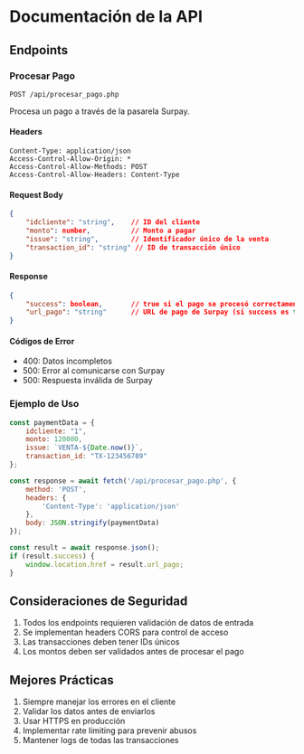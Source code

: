 # Documentación de la API

## Endpoints

### Procesar Pago
`POST /api/procesar_pago.php`

Procesa un pago a través de la pasarela Surpay.

#### Headers
```
Content-Type: application/json
Access-Control-Allow-Origin: *
Access-Control-Allow-Methods: POST
Access-Control-Allow-Headers: Content-Type
```

#### Request Body
```json
{
    "idcliente": "string",    // ID del cliente
    "monto": number,          // Monto a pagar
    "issue": "string",        // Identificador único de la venta
    "transaction_id": "string" // ID de transacción único
}
```

#### Response
```json
{
    "success": boolean,       // true si el pago se procesó correctamente
    "url_pago": "string"      // URL de pago de Surpay (si success es true)
}
```

#### Códigos de Error
- 400: Datos incompletos
- 500: Error al comunicarse con Surpay
- 500: Respuesta inválida de Surpay

### Ejemplo de Uso

```javascript
const paymentData = {
    idcliente: "1",
    monto: 120000,
    issue: `VENTA-${Date.now()}`,
    transaction_id: "TX-123456789"
};

const response = await fetch('/api/procesar_pago.php', {
    method: 'POST',
    headers: {
        'Content-Type': 'application/json'
    },
    body: JSON.stringify(paymentData)
});

const result = await response.json();
if (result.success) {
    window.location.href = result.url_pago;
}
```

## Consideraciones de Seguridad

1. Todos los endpoints requieren validación de datos de entrada
2. Se implementan headers CORS para control de acceso
3. Las transacciones deben tener IDs únicos
4. Los montos deben ser validados antes de procesar el pago

## Mejores Prácticas

1. Siempre manejar los errores en el cliente
2. Validar los datos antes de enviarlos
3. Usar HTTPS en producción
4. Implementar rate limiting para prevenir abusos
5. Mantener logs de todas las transacciones
